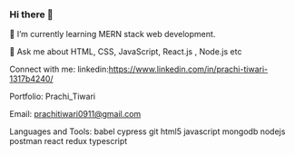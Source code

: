 ### Hi there 👋

<!--
**raz001/raz001** is a ✨ _special_ ✨ repository because its `README.md` (this file) appears on your GitHub profile.

Here are some ideas to get you started:

- 🔭 I’m currently working on ...
- 🌱 I’m currently learning node js, express, mongoDB
- 👯 I’m looking to collaborate on ...
- 🤔 I’m looking for help with ...
- 💬 Ask me about ...
- 📫 How to reach me: ...
- 😄 Pronouns: ...
- ⚡ Fun fact: ...
-->

🌱 I’m currently learning MERN stack web development.

💬 Ask me about HTML, CSS, JavaScript, React.js , Node.js etc

Connect with me:
linkedin:https://www.linkedin.com/in/prachi-tiwari-1317b4240/

Portfolio: Prachi_Tiwari

Email: prachitiwari0911@gmail.com


Languages and Tools:
babel cypress git html5 javascript mongodb nodejs postman react redux typescript
